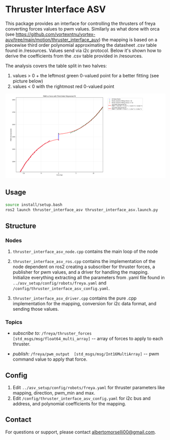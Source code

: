 # Thruster Interface ASV

This package provides an interface for controlling the thrusters of freya converting forces values to pwm values. Similarly as what done with orca (see https://github.com/vortexntnu/vortex-auv/tree/main/motion/thruster_interface_auv) the mapping is based on a piecewise third order polynomial approximating the datasheet .csv table found in /resources. Values send via i2c protocol. Below it's shown how to derive the coefficients from the .csv table provided in /resources.

The analysis covers the table split in two halves:
1) values > 0 + the leftmost green 0-valued point for a better fitting (see picture below)
2) values < 0 with the rightmost red 0-valued point

![fitting](resources/poly_approx_image.png)

## Usage

```sh
source install/setup.bash
ros2 launch thruster_interface_asv thruster_interface_asv.launch.py
```

## Structure

### Nodes

1. `thruster_interface_asv_node.cpp` contains the main loop of the node

2. `thruster_interface_asv_ros.cpp` contains the implementation of the node dependent on ros2 creating a subscriber for thruster forces, a publisher for pwm values, and a driver for handling the mapping. Initialize everything extracting all the parameters from .yaml file found in `../asv_setup/config/robots/freya.yaml` and `/config/thruster_interface_asv_config.yaml`.

3. `thruster_interface_asv_driver.cpp` contains the pure .cpp implementation for the mapping, conversion for i2c data format, and sending those values.

### Topics

- *subscribe to:* `/freya/thruster_forces  [std_msgs/msg/float64_multi_array]` -- array of forces to apply to each thruster.

- *publish:* `/freya/pwm_output  [std_msgs/msg/Int16MultiArray]` -- pwm command value to apply that force.

## Config

1. Edit `../asv_setup/config/robots/freya.yaml` for thruster parameters like mapping, direction, pwm_min and max.
2. Edit `/config/thruster_interface_asv_config.yaml` for i2c bus and address, and polynomial coefficients for the mapping.

## Contact

For questions or support, please contact [albertomorselli00@gmail.com](mailto:albertomorselli00@gmail.com).
